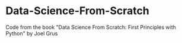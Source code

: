 # Data-Science-From-Scratch
Code from the book "Data Science From Scratch: First Principles with Python" by Joel Grus
